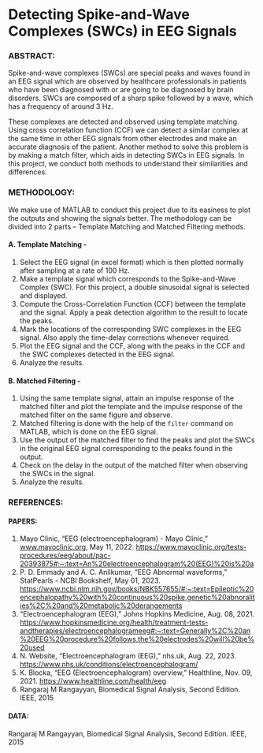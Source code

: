 # Detecting Spike-and-Wave Complexes (SWCs) in EEG Signals

### ABSTRACT:
Spike-and-wave complexes (SWCs) are special peaks and waves found in an EEG signal which are observed by healthcare professionals in patients who have been diagnosed with or are going to be diagnosed by brain disorders. SWCs are composed of a sharp spike followed by a wave, which has a frequency of around 3 Hz. 

These complexes are detected and observed using template matching. Using cross correlation function (CCF) we can detect a similar complex at the same time in other EEG signals from other electrodes and make an accurate diagnosis of the patient.
Another method to solve this problem is by making a match filter, which aids in detecting SWCs in EEG signals. In this project, we conduct both methods to understand their similarities and differences.

### METHODOLOGY:
We make use of MATLAB to conduct this project due to its easiness to plot the outputs and showing the signals
better. The methodology can be divided into 2 parts – Template Matching and Matched Filtering methods.

#### A. Template Matching -
1. Select the EEG signal (in excel format) which is then plotted normally after sampling at a rate of 100 Hz.
2. Make a template signal which corresponds to the Spike-and-Wave Complex (SWC). For this project, a double sinusoidal signal is selected and displayed.
3. Compute the Cross-Correlation Function (CCF) between the template and the signal. Apply a peak detection algorithm to the result to locate the peaks.
4. Mark the locations of the corresponding SWC complexes in the EEG signal. Also apply the time-delay corrections whenever required.
5. Plot the EEG signal and the CCF, along with the peaks in the CCF and the SWC complexes detected in the EEG signal.
6. Analyze the results.

#### B. Matched Filtering -
1. Using the same template signal, attain an impulse response of the matched filter and plot the template and the impulse response of the matched filter on the same figure and observe.
2. Matched filtering is done with the help of the `filter` command on MATLAB, which is done on the EEG signal.
3. Use the output of the matched filter to find the peaks and plot the SWCs in the original EEG signal corresponding to the peaks found in the output.
4. Check on the delay in the output of the matched filter when observing the SWCs in the signal.
5. Analyze the results.

### REFERENCES:
#### PAPERS:
1. Mayo Clinic, “EEG (electroencephalogram) - Mayo Clinic,” www.mayoclinic.org, May 11, 2022. https://www.mayoclinic.org/tests-procedures/eeg/about/pac-20393875#:~:text=An%20electroencephalogram%20(EEG)%20is%20a
2. P. D. Emmady and A. C. Anilkumar, “EEG Abnormal waveforms,” StatPearls - NCBI Bookshelf, May 01, 2023.
https://www.ncbi.nlm.nih.gov/books/NBK557655/#:~:text=Epileptic%20encephalopathy%20with%20continuous%20spike,genetic%20abnoralities%2C%20and%20metabolic%20derangements
3. “Electroencephalogram (EEG),” Johns Hopkins Medicine, Aug. 08, 2021. https://www.hopkinsmedicine.org/health/treatment-tests-andtherapies/electroencephalogrameeg#:~:text=Generally%2C%20an%20EEG%20procedure%20follows,the%20electrodes%20will%20be%20used
4. N. Website, “Electroencephalogram (EEG),” nhs.uk, Aug. 22, 2023. https://www.nhs.uk/conditions/electroencephalogram/
5. K. Blocka, “EEG (Electroencephalogram) overview,” Healthline, Nov. 09, 2021. https://www.healthline.com/health/eeg
6. Rangaraj M Rangayyan, Biomedical Signal Analysis, Second Edition. IEEE, 2015
#### DATA:
Rangaraj M Rangayyan, Biomedical Signal Analysis, Second Edition. IEEE, 2015
